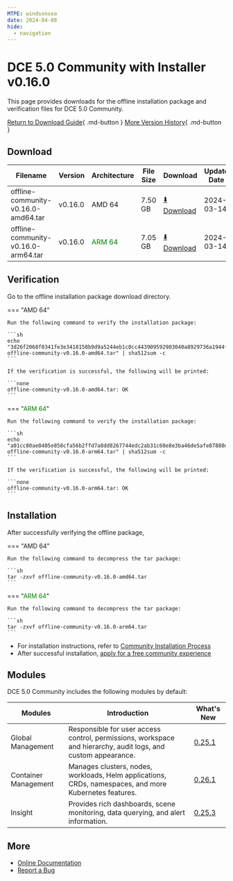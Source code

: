 ```yaml
---
MTPE: windsonsea
date: 2024-04-08
hide:
  - navigation
---
```


# DCE 5.0 Community with Installer v0.16.0

This page provides downloads for the offline installation package and verification files for DCE 5.0 Community.

[Return to Download Guide](../index.md){ .md-button } [More Version History](./dce5-installer-history.md){ .md-button }

## Download

| Filename | Version | Architecture | File Size | Download | Update Date |
| --------- | ------- | ------------ | --------- | -------- | ----------- |
| offline-community-v0.16.0-amd64.tar | v0.16.0 | AMD 64 | 7.50 GB | [:arrow_down: Download](https://qiniu-download-public.daocloud.io/DaoCloud_Enterprise/dce5/offline-community-v0.16.0-amd64.tar) | 2024-03-14 |
| offline-community-v0.16.0-arm64.tar | v0.16.0 | <font color="green">ARM 64</font> | 7.05 GB | [:arrow_down: Download](https://qiniu-download-public.daocloud.io/DaoCloud_Enterprise/dce5/offline-community-v0.16.0-arm64.tar) | 2024-03-14 |

## Verification

Go to the offline installation package download directory.

=== "AMD 64"

    Run the following command to verify the installation package:

    ```sh
    echo "3d26f2068f0341fe3e3418158b9d9a5244eb1c0cc443909592903040a8929736a1944ff5ae196404fa6362e60515014d50dc6128ef65714597ff1b1cca42620b  offline-community-v0.16.0-amd64.tar" | sha512sum -c
    ```

    If the verification is successful, the following will be printed:

    ```none
    offline-community-v0.16.0-amd64.tar: OK
    ```

=== "<font color="green">ARM 64</font>"

    Run the following command to verify the installation package:

    ```sh
    echo "a01cc80ae0405e858cfa56b2ffd7a8dd8267744edc2ab31c60e8e3ba46de5afe87880d909d2157f47c2ba062380faab965d761cc7216b9031dd3e33dea7de4eb  offline-community-v0.16.0-arm64.tar" | sha512sum -c
    ```

    If the verification is successful, the following will be printed:

    ```none
    offline-community-v0.16.0-arm64.tar: OK
    ```

## Installation

After successfully verifying the offline package,

=== "AMD 64"

    Run the following command to decompress the tar package:

    ```sh
    tar -zxvf offline-community-v0.16.0-amd64.tar
    ```

=== "<font color="green">ARM 64</font>"

    Run the following command to decompress the tar package:

    ```sh
    tar -zxvf offline-community-v0.16.0-arm64.tar
    ```

- For installation instructions, refer to [Community Installation Process](../../install/community/k8s/online.md#_2)
- After successful installation, [apply for a free community experience](../../dce/license0.md)

## Modules

DCE 5.0 Community includes the following modules by default:

| Modules | Introduction | What's New |
| -------- | ----------- | ---------- |
| Global Management | Responsible for user access control, permissions, workspace and hierarchy, audit logs, and custom appearance. | [0.25.1](../../ghippo/intro/release-notes.md#0251) |
| Container Management | Manages clusters, nodes, workloads, Helm applications, CRDs, namespaces, and more Kubernetes features. | [0.26.1](../../kpanda/intro/release-notes.md#0261) |
| Insight | Provides rich dashboards, scene monitoring, data querying, and alert information. | [0.25.3](../../insight/intro/releasenote.md#0253) |

## More

- [Online Documentation](../../dce/index.md)
- [Report a Bug](https://github.com/DaoCloud/DaoCloud-docs/issues)
